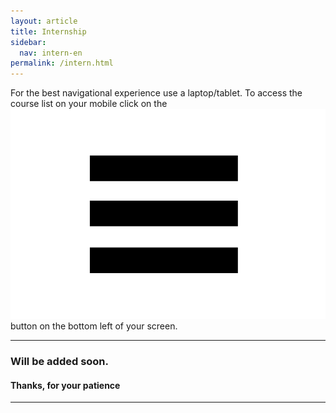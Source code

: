 ```yaml
---
layout: article
title: Internship
sidebar:
  nav: intern-en
permalink: /intern.html
---
```



For the best navigational experience use a laptop/tablet. To access the course list on your mobile click on the <img class="image image--xs" src="threelines.png"/> button on the bottom left of your screen.

---

### **Will be added soon.**
####  **Thanks, for your patience**

---

